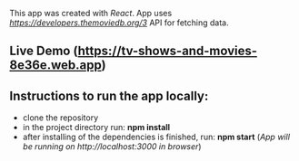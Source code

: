This app was created with _React_. App uses _https://developers.themoviedb.org/3_ API for fetching data.

## Live Demo (https://tv-shows-and-movies-8e36e.web.app)

## Instructions to run the app locally:

- clone the repository
- in the project directory run: **npm install**
- after installing of the dependencies is finished, run: **npm start** (_App will be running on http://localhost:3000 in browser_)
